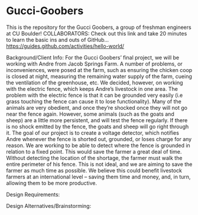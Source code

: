 Gucci-Goobers
=============

This is the repository for the Gucci Goobers, a group of freshman engineers at CU Boulder!
COLLABORATORS: Check out this link and take 20 minutes to learn the basic ins and outs of GitHub...
https://guides.github.com/activities/hello-world/

Background/Client Info:
  For the Gucci Goobers’ final project, we will be working with Andre from Jacob Springs Farm. A number of problems, or inconveniences, were posed at the farm, such as ensuring the chicken coop is closed at night, measuring the remaining water supply of the farm, cueing the ventilation of the greenhouse, etc. We decided, however, on working with the electric fence, which keeps Andre’s livestock in one area. The problem with the electric fence is that it can be grounded very easily (i.e grass touching the fence can cause it to lose functionality). Many of the animals are very obedient, and once they’re shocked once they will not go near the fence again. However, some animals (such as the goats and sheep) are a little more persistent, and will test the fence regularly. If there is no shock emitted by the fence, the goats and sheep will go right through it. The goal of our project is to create a voltage detector, which notifies Andre whenever the fence is shorted out, grounded, or loses charge for any reason. We are working to be able to detect where the fence is grounded in relation to a fixed point. This would save the farmer a great deal of time. Without detecting the location of the shortage, the farmer must walk the entire perimeter of his fence. This is not ideal, and we are aiming to save the farmer as much time as possible. We believe this could benefit livestock farmers at an international level – saving them time and money, and, in turn, allowing them to be more productive.


Design Requirements:


Design Alternatives/Brainstorming:
